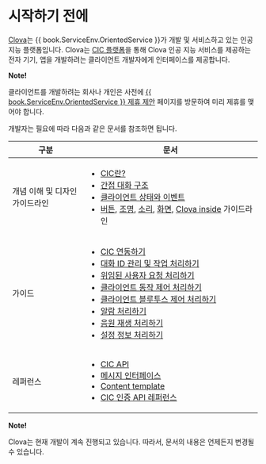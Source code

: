 # 시작하기 전에

<a target="_blank" href="https://clova.ai">Clova</a>는 {{ book.ServiceEnv.OrientedService }}가 개발 및 서비스하고 있는 인공지능 플랫폼입니다. Clova는 [CIC 플랫폼](/Develop/CIC_Overview.md#WhatisCIC)을 통해 Clova 인공 지능 서비스를 제공하는 전자 기기, 앱을 개발하려는 클라이언트 개발자에게 인터페이스를 제공합니다.

<div class="note">
  <p><strong>Note!</strong></p>
  <p>클라이언트를 개발하려는 회사나 개인은 사전에 <a target="_blank" href="{{ book.ServiceEnv.ProposalRegisterURI }}">{{ book.ServiceEnv.OrientedService }} 제휴 제안</a> 페이지를 방문하여 미리 제휴를 맺어야 합니다.</p>
</div>

개발자는 필요에 따라 다음과 같은 문서를 참조하면 됩니다.

<table>
  <thead>
    <tr>
      <th width="30%">구분</th>
      <th width="70%">문서</th>
    </tr>
  </thead>
  <tbody>
    <tr>
      <td>개념 이해 및 디자인 가이드라인</td>
      <td>
        <ul>
          <li><a href="/Develop/CIC_Overview.md#WhatisCIC">CIC란?</a></li>
          <li><a href="/Develop/CIC_Overview.md#IndirectDialogue">간접 대화 구조</a></li>
          <li><a href="/Design/Client_State_And_Event.md">클라이언트 상태와 이벤트</a></li>
          <li><a href="/Design/Button.md">버튼</a>, <a href="/Design/Light.md">조명</a>, <a href="/Design/Sound.md">소리</a>, <a href="/Design/Screen.md">화면</a>, <a href="/Design/Clova_Inside.md">Clova inside</a> 가이드라인</li>
        </ul>
      </td>
    </tr>
    <tr>
      <td>가이드</td>
      <td>
        <ul>
          <li><a href="/Develop/Guides/Interact_with_CIC.md">CIC 연동하기</a></li>
          <li><a href="/Develop/Guides/Manage_Dialogue_ID_And_Handle_Tasks.md">대화 ID 관리 및 작업 처리하기</a></li>
          <li><a href="/Develop/Guides/Handle_Delegation.md">위임된 사용자 요청 처리하기</a></li>
          <li><a href="/Develop/Guides/Handle_Device_Control.md">클라이언트 동작 제어 처리하기</a></li>
          <li><a href="/Develop/Guides/Handle_Bluetooth_Control.md">클라이언트 블루투스 제어 처리하기</a></li>
          <li><a href="/Develop/Guides/Handle_Alerts.md">알람 처리하기</a></li>
          <li><a href="/Develop/Guides/Handle_Audio_Playback.md">음원 재생 처리하기</a></li>
          <li><a href="/Develop/Guides/Handle_Settings.md">설정 정보 처리하기</a></li>
        </ul>
      </td>
    </tr>
    <tr>
      <td>레퍼런스</td>
      <td>
        <ul>
          <li><a href="/Develop/References/CIC_API.md">CIC API</a></li>
          <li><a href="/Develop/References/Message_Interfaces.md">메시지 인터페이스</a></li>
          <li><a href="/Develop/References/Content_Templates.md">Content template</a></li>
          <li><a href="/Develop/References/Clova_Auth_API.md">CIC 인증 API 레퍼런스</a></li>
        </ul>
      </td>
    </tr>
  </tbody>
</table>


<div class="note">
  <p><strong>Note!</strong></p>
  <p>Clova는 현재 개발이 계속 진행되고 있습니다. 따라서, 문서의 내용은 언제든지 변경될 수 있습니다.</p>
</div>
